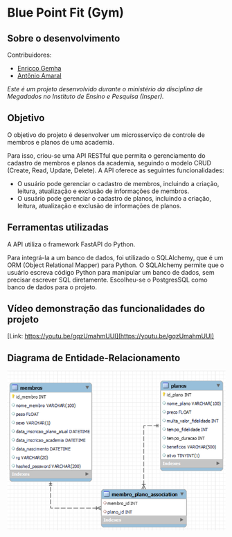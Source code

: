 # Blue Point Fit (Gym)

## Sobre o desenvolvimento

Contribuidores:

- [Enricco Gemha](https://github.com/g3mha)
- [Antônio Amaral](AntonioAEMartins)

*Este é um projeto desenvolvido durante o ministério da disciplina de Megadados no Instituto de Ensino e Pesquisa (Insper).*

## Objetivo

O objetivo do projeto é desenvolver um microsserviço de controle de membros e planos de uma academia. 

Para isso, criou-se uma API RESTful que permita o gerenciamento do cadastro de membros e planos da academia, seguindo o modelo CRUD (Create, Read, Update, Delete). A API oferece as seguintes funcionalidades:

- O usuário pode gerenciar o cadastro de membros, incluindo a criação, leitura, atualização e exclusão de informações de membros.
- O usuário pode gerenciar o cadastro de planos, incluindo a criação, leitura, atualização e exclusão de informações de planos.

## Ferramentas utilizadas

A API utiliza o framework FastAPI do Python.

Para integrá-la a um banco de dados, foi utilizado o SQLAlchemy, que é um ORM (Object Relational Mapper) para Python. O SQLAlchemy permite que o usuário escreva código Python para manipular um banco de dados, sem precisar escrever SQL diretamente. Escolheu-se o PostgresSQL como banco de dados para o projeto.

## Vídeo demonstração das funcionalidades do projeto

[Link: https://youtu.be/gqzUmahmUUI](https://youtu.be/gqzUmahmUUI)

## Diagrama de Entidade-Relacionamento

![Diagrama ER](diagrama_ER.png)
